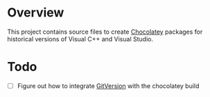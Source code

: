 # Overview

This project contains source files to create
[Chocolatey](https://chocolatey.org/) packages for historical versions
of Visual C++ and Visual Studio.

# Todo

- [ ] Figure out how to integrate
    [GitVersion](https://gitversion.readthedocs.io/en/latest/input/docs/build-server-support/build-server/azure-devops/)
    with the chocolatey build

